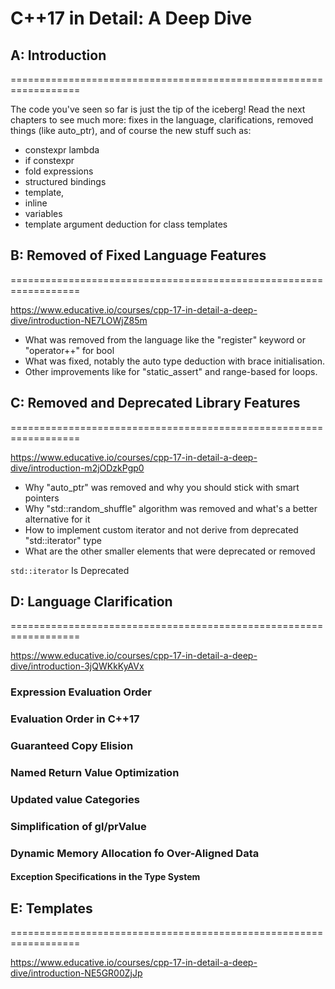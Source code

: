 # C++17 in Detail: A Deep Dive

## A: Introduction
==================================================================

The code you've seen so far is just the tip of the iceberg! Read the next chapters to see much more: fixes in the language, clarifications, removed things (like auto_ptr), and of course the new stuff such as:

- constexpr lambda
- if constexpr
- fold expressions
- structured bindings
- template<auto>,
- inline
- variables
- template argument deduction for class templates


## B: Removed of Fixed Language Features
==================================================================

https://www.educative.io/courses/cpp-17-in-detail-a-deep-dive/introduction-NE7LOWjZ85m

- What was removed from the language like the "register"  keyword or "operator++" for bool
- What was fixed, notably the auto type deduction with brace initialisation.
- Other improvements like for "static_assert" and range-based for loops.


## C: Removed and Deprecated Library Features
==================================================================

https://www.educative.io/courses/cpp-17-in-detail-a-deep-dive/introduction-m2jODzkPgp0

- Why "auto_ptr" was removed and why you should stick with smart pointers
- Why "std::random_shuffle" algorithm was removed and what's a better alternative for it
- How to implement custom iterator and not derive from deprecated "std::iterator" type
- What are the other smaller elements that were deprecated or removed

`std::iterator` Is Deprecated


## D: Language Clarification
==================================================================

https://www.educative.io/courses/cpp-17-in-detail-a-deep-dive/introduction-3jQWKkKyAVx

### Expression Evaluation Order

### Evaluation Order in C++17

### Guaranteed Copy Elision

### Named Return Value Optimization

### Updated value Categories

### Simplification of gl/prValue

### Dynamic Memory Allocation fo Over-Aligned Data

#### Exception Specifications in the Type System


## E: Templates
==================================================================

https://www.educative.io/courses/cpp-17-in-detail-a-deep-dive/introduction-NE5GR00ZjJp



